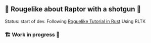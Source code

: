 ## 🦖 Rougelike about Raptor with a shotgun 🦖


Status: start of dev.
Following [Roguelike Tutorial in Rust](https://bfnightly.bracketproductions.com/)
Using RLTK
###  🏗️ Work in progress 🚧